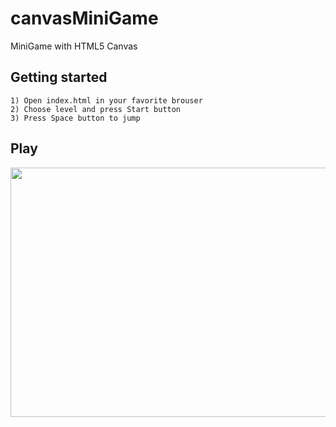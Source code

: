 # canvasMiniGame

MiniGame with HTML5 Canvas

## Getting started

```
1) Open index.html in your favorite brouser
2) Choose level and press Start button
3) Press Space button to jump
```

## Play

<img src="https://thumbs.gfycat.com/OptimisticMeatyBorzoi-size_restricted.gif" width="543" height="399" />
